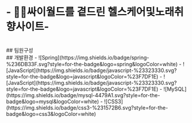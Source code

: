 # - 🙏🏻싸이월드를 곁드린 헬스케어및노래취향사이트-
<br>
## 팀원구성

<br>
## 개발환경
- ![Spring](https://img.shields.io/badge/spring-%236DB33F.svg?style=for-the-badge&logo=spring&logoColor=white)
- ![JavaScript](https://img.shields.io/badge/javascript-%23323330.svg?style=for-the-badge&logo=javascript&logoColor=%23F7DF1E)
- ![JavaScript](https://img.shields.io/badge/javascript-%23323330.svg?style=for-the-badge&logo=javascript&logoColor=%23F7DF1E)
- ![MySQL](https://img.shields.io/badge/mysql-4479A1.svg?style=for-the-badge&logo=mysql&logoColor=white)
- ![CSS3](https://img.shields.io/badge/css3-%231572B6.svg?style=for-the-badge&logo=css3&logoColor=white)
